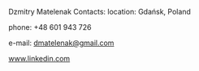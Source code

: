 Dzmitry Matelenak
Contacts:
location: Gdańsk, Poland

phone: +48 601 943 726

e-mail: dmatelenak@gmail.com

www.linkedin.com